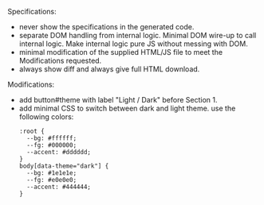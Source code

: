 Specifications:

- never show the specifications in the generated code.
- separate DOM handling from internal logic. Minimal DOM wire-up to call internal logic. Make internal logic pure JS without messing with DOM.
- minimal modification of the supplied HTML/JS file to meet the Modifications requested.
- always show diff and always give full HTML download.

Modifications:
- add button#theme with label "Light / Dark" before Section 1.
- add minimal CSS to switch between dark and light theme. use the following colors:
  ```
  :root {
    --bg: #ffffff;
    --fg: #000000;
    --accent: #dddddd;
  }
  body[data-theme="dark"] {
    --bg: #1e1e1e;
    --fg: #e0e0e0;
    --accent: #444444;
  }
  ```